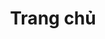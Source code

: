 ---
home: true
icon: home
title: Trang chủ
heroImage: /logo2.svg
bgImage: https://theme-hope-assets.vuejs.press/bg/6-light.svg
bgImageDark: https://theme-hope-assets.vuejs.press/bg/6-dark.svg
bgImageStyle:
  background-attachment: fixed
heroText: Korepi
tagline: Chúng tôi cung cấp sản phẩm Korepi với giá cả phải chăng, chất lượng cao và dễ sử dụng!
actions:
  - text: Tải xuống
    icon: lightbulb
    link: ./start/download
    type: primary
  - text: Bắt đầu nhanh
    link: ./start/
  - text: Hướng dẫn
    link: ./guide/

highlights:
  - header: Trải nghiệm siêu phàm!
    image: /assets/image/box.svg
    bgImage: https://theme-hope-assets.vuejs.press/bg/3-light.svg
    bgImageDark: https://theme-hope-assets.vuejs.press/bg/3-dark.svg
    highlights:
      - title: Mở khóa các địa điểm chưa được khám phá
      - title: Mở tất cả các rương trên bản đồ chỉ bằng vài cú nhấp chuột!


  - header: Công cụ thiết thực, tiện lợi và tương tác với Genshin Impact
    description: Tính năng độc đáo, sử dụng miễn phí
    image: /assets/image/markdown.svg
    bgImage: https://theme-hope-assets.vuejs.press/bg/2-light.svg
    bgImageDark: https://theme-hope-assets.vuejs.press/bg/2-dark.svg
    bgImageStyle:
      background-repeat: repeat
      background-size: initial
    features:
      - title: Dịch chuyển nhanh
        icon: location-arrow
        details: Dịch chuyển tức thời trên bản đồ/điểm đánh dấu/nhiệm vụ
      - title: God Mode
        icon: shield
        details: Làm cho nhân vật trở nên bất khả chiến bại
      - title: Bộ sửa đổi tấn công (Đa đòn đánh/Mục tiêu/Hoạt ảnh)
        icon: sword
        details: Cho phép sửa đổi các đặc điểm tấn công, bao gồm đa cú đánh, mục tiêu và hoạt ảnh
      - title: Không thời gian hồi chiêu (Kĩ năng/Chiêu cuối/Lướt/Cung)
        icon: clock
        details: Loại bỏ thời gian hồi chiêu cho các hành động khác nhau như kỹ năng, chiêu cuối, lướt và cung
      - title: Không giới hạn thể lực
        icon: battery-full
        details: Cho phép nhân vật sử dụng thể lực mà không bị giới hạn
      - title: Noclip
        icon: vector-square
        details: Cho phép nhân vật đi xuyên vật thể và bay trên không
      - title: Điều chỉnh tốc độ trò chơi
        icon: tachometer-alt
        details: Cho phép tăng tốc hoặc làm chậm dòng thời gian trong trò chơi
      - title: Địch không tấn công
        icon: skull
        details: Vô hiệu hoá AI của kẻ địch
      - title: Đóng băng kẻ địch
        icon: snowflake
        details: Đóng băng kẻ thù tại chỗ
      - title: Tự động phá huỷ quặng/
        icon: hammer
        details: Tự động phá huỷ các vật thể khác nhau trong môi trường
      - title: Tự động nhặt/mở rương
        icon: chest
        details: Tự động thu thập chiến lợi phẩm và mở rương
      - title: Tuỳ chỉnh phạm vi Tự Động Nhặt
        icon: compass
        details: Tăng phạm vi nhặt được vật phẩm
      - title: Tự động nói chuyện
        icon: comment
        details: Bắt đầu trò chuyện tự động với NPCs
      - title: Tự động chặt cây
        icon: tree
        details: Cho phép nhân vật tự động chặt cây
      - title: Tự động nấu ăn
        icon: utensils
        details: Tự động nấu thức ăn mà không cần sự điều khiển của người chơi
      - title: Thu gom quái vật
        icon: tornado
        details: Thu hút nhiều quái vật gần đó

  - header: Sửa lỗi mới nhất
    image: /assets/image/features.svg
    bgImage: https://theme-hope-assets.vuejs.press/bg/1-light.svg
    bgImageDark: https://theme-hope-assets.vuejs.press/bg/1-dark.svg
    features:
      - title: Tự động chọn cuộc hội thoại bây giờ nhanh hơn một chút
        icon: lightning-bolt
        details: Cải thiện tốc độ tự động chọn cuộc hội thoại
      - title: Thu phóng bản đồ
        icon: search-plus
        details: Đã thêm chức năng thu phóng bản đồ
      - title: Trọng kích nhanh (hiện có thể thiết lập)
        icon: bolt
        details: Đòn trọng kích của bạn được thực hiện ngay lập tức, bây giờ với các tùy chọn có thể thiết lập
      - title: Bỏ qua đoạn hội thoại
        icon: arrow-right
        details: Bỏ qua cuộc trò chuyện ngay lập tức
      - title: Triệu hồi NPC
        icon: user
        details: Đã khắc phục sự cố khi triệu hồi NPC
      - title: Tương tác với Tượng Thần
        icon: hands
        details: Đã sửa lỗi với Tượng Thần

  - header: Lợi thế của chúng tôi
    description: Khám phá một số lợi thế của chúng tôi
    image: /assets/image/blog.svg
    bgImage: https://theme-hope-assets.vuejs.press/bg/5-light.svg
    bgImageDark: https://theme-hope-assets.vuejs.press/bg/5-dark.svg
    highlights:
      - title: Hỗ trợ 24/7
        icon: headsets
        details: Chúng tôi sẵn sàng hỗ trợ bạn bất cứ lúc nào, kể cả ngày hay đêm, hỗ trợ 24/7.
      - title: Đơn giản và dễ sử dụng
        icon: user-friends
        details: Sản phẩm của chúng tôi được thiết kế đơn giản, dễ sử dụng, đảm bảo mang lại trải nghiệm thân thiện và thoải mái cho người dùng.
      - title: An toàn
        icon: shield-alt
        details: Chúng tôi rất coi trọng vấn đề bảo mật, đảm bảo quyền truy cập an toàn và bảo vệ dữ liệu của bạn.


copyright: false
footer: Bản quyền © 2023 Micah && Kitten Mọi quyền được bảo lưu. Tất cả các nhãn hiệu, ảnh chụp màn hình, logo và bản quyền khác là tài sản của chủ sở hữu tương ứng.
---
